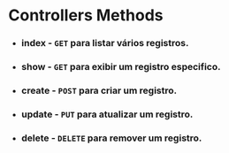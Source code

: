 # Controllers Methods
- ### index - ```GET``` para listar vários registros.
- ### show - ```GET``` para exibir um registro especifico.
- ### create - ```POST``` para criar um registro.
- ### update - ```PUT``` para atualizar um registro.
- ### delete - ```DELETE``` para remover um registro.